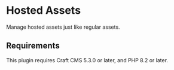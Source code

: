 # Hosted Assets

Manage hosted assets just like regular assets.

## Requirements

This plugin requires Craft CMS 5.3.0 or later, and PHP 8.2 or later.
